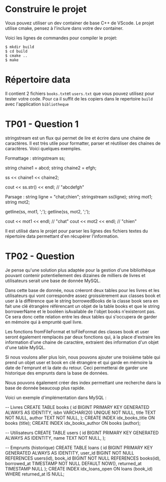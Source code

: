 # Construire le projet
Vous pouvez utiliser un dev container de base C++ de VScode.
Le projet utilise cmake, pensez à l'inclure dans votre dev container.

Voici les lignes de commandes pour compiler le projet:
```
$ mkdir build
$ cd build
$ cmake ..
$ make
```

# Répertoire data

Il contient 2 fichiers `books.txt`et `users.txt` que vous pouvez utilisez pour tester votre code.
Pour ca il suffit de les copiers dans le repertoire `build` avec l'application `bibliotheque`

# TP01 - Question 1

stringstream est un flux qui permet de lire et écrire dans une chaine de caractères. Il est très utile pour formatter, parser et réutiliser des chaines de caractères. Voici quelques exemples.

Formattage :
stringstream ss;

string chaine1 = abcd;
string chaine2 = efgh;

ss << chaine1 << chaine2;

cout << ss.str() << endl; // "abcdefgh"

Parsage :
string ligne = "chat;chien";
stringstream ss(ligne);
string mot1;
string mot2;

getline(ss, mot1, ';');
getline(ss, mot2, ';');

cout << mot1 << endl; // "chat"
cout << mot2 << endl; // "chien"

Il est utilisé dans le projet pour parser les lignes des fichiers textes du répertoire data permettant d'en récupérer l'information. 

# TP02 - Question 

Je pense qu'une solution plus adaptée pour la gestion d'une bibliothèque pouvant contenir potentiellement des dizaines de milliers de livres et utilisateurs serait une base de donnée MySQL.

Dans cette base de donnée, nous créeront deux tables pour les livres et les utilisateurs qui vont correspondre assez groissièrement aux classes book et user à la différence que le string borrowedBooks de la classe book sera en fait une clé étrangère référencant un objet de la table books et que le string borrowerName et le booléen isAvailable de l'objet books n'existeront pas. Ce sera donc cette relation entre les deux tables qui s'occupera de garder en mémoire qui à emprunté quel livre.

Les fonctions fromFileFormat et toFileFormat des classes book et user seront également remplacés par deux fonctions qui, à la place d'extraire les information d'une chaine de caractère, extraient des information d'un objet d'une table MySQL.

Si nous voulons aller plus loin, nous pouvons ajouter une troisième table qui prend un objet user et book en clé étrangère et qui garde en mémoire la date de l'emprunt et la date du retour. Ceci permetterai de garder une historique des emprunts dans la base de données.

Nous pouvons également créer des index permettant une recherche dans la base de donnée beaucoup plus rapide.

Voici un exemple d'implémentation dans MySQL :

-- Livres
CREATE TABLE books (
  id           BIGINT PRIMARY KEY GENERATED ALWAYS AS IDENTITY,
  isbn         VARCHAR(20) UNIQUE NOT NULL,
  title        TEXT NOT NULL,
  author       TEXT NOT NULL,
);
CREATE INDEX idx_books_title  ON books (title);
CREATE INDEX idx_books_author ON books (author);

-- Utilisateurs
CREATE TABLE users (
  id         BIGINT PRIMARY KEY GENERATED ALWAYS AS IDENTITY,
  name       TEXT NOT NULL,
);

-- Emprunts (historique)
CREATE TABLE loans (
  id           BIGINT PRIMARY KEY GENERATED ALWAYS AS IDENTITY,
  user_id      BIGINT NOT NULL REFERENCES users(id),
  book_id      BIGINT NOT NULL REFERENCES books(id),
  borrowed_at  TIMESTAMP NOT NULL DEFAULT NOW(),
  returned_at  TIMESTAMP NULL
);
CREATE INDEX idx_loans_open ON loans (book_id) WHERE returned_at IS NULL;